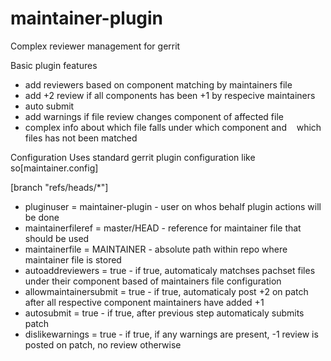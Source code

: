 # maintainer-plugin
Complex reviewer management for gerrit

Basic plugin features

- add reviewers based on component matching by maintainers file
- add +2 review if all components has been +1 by respecive maintainers
- auto submit
- add warnings if file review changes component of affected file
- complex info about which file falls under which component and
   which files has not been matched
   
Configuration
 Uses standard gerrit plugin configuration like so[maintainer.config]

 [branch "refs/heads/*"]
 - pluginuser = maintainer-plugin - user on whos behalf plugin actions will be done
 - maintainerfileref = master/HEAD - reference for maintainer file that should be used
 - maintainerfile = MAINTAINER - absolute path within repo where maintainer file is stored
 - autoaddreviewers = true - if true, automaticaly matchses pachset files under their component based of maintainers file configuration
 - allowmaintainersubmit = true - if true, automaticaly post +2 on patch after all respective component maintainers have added +1
 - autosubmit = true - if true, after previous step automaticaly submits patch
 - dislikewarnings = true - if true, if any warnings are present, -1 review is posted on patch, no review otherwise
   
